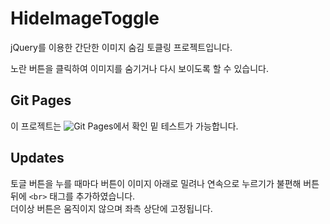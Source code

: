 # HideImageToggle

jQuery를 이용한 간단한 이미지 숨김 토클링 프로젝트입니다.

노란 버튼을 클릭하여 이미지를 숨기거나 다시 보이도록 할 수 있습니다.

## Git Pages
이 프로젝트는 ![Git Pages](https://WhiteKr.github.io/HideImageToggle)에서 확인 밑 테스트가 가능합니다.

## Updates

토글 버튼을 누를 때마다 버튼이 이미지 아래로 밀려나 연속으로 누르기가 불편해 버튼 뒤에 `<br>` 태그를 추가하였습니다.\
더이상 버튼은 움직이지 않으며 좌측 상단에 고정됩니다.